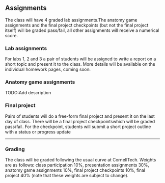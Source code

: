 ## Assignments

The class will have 4 graded lab assignments.The anatomy game assignments and the final project checkpoints (but not the final project itself) will be graded pass/fail, all other assignments will receive a numerical score.

### Lab assignments

For labs 1, 2 and 3 a pair of students will be assigned to write a report on a short topic and present it to the class. More details will be available on the individual homework pages, coming soon.

### Anatomy game assignments

TODO:Add description

### Final project

Pairs of students will do a free-form final project and present it on the last day of class. There will be a final project checkpointswhich will be graded pass/fail. For the checkpoint, students will submit a short project outline with a status or progress update
***

### Grading

The class will be graded following the usual curve at CornellTech. Weights are as follows: class participation 10%, presentation assignments 30%, anatomy game assignments 10%, final project checkpoints 10%, final project 40% (note that these weights are subject to change).